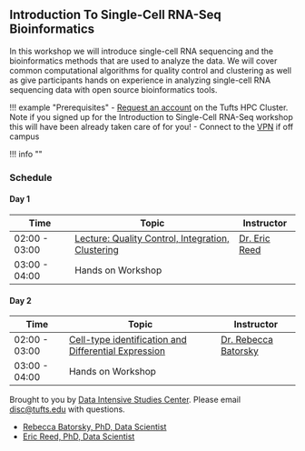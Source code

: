 ## Introduction To Single-Cell RNA-Seq Bioinformatics 

In this workshop we will introduce single-cell RNA sequencing and the bioinformatics methods that are used to analyze the data. We will cover common computational algorithms for quality control and clustering as well as give participants hands on experience in analyzing single-cell RNA sequencing data with open source bioinformatics tools.

!!! example "Prerequisites"
    - [Request an account](http://research.uit.tufts.edu/) on the Tufts HPC Cluster. Note if you signed up for the Introduction to Single-Cell RNA-Seq workshop this will have been already taken care of for you!
    - Connect to the [VPN](https://access.tufts.edu/vpn) if off campus

!!! info ""


### Schedule

#### Day 1

| Time |  Topic  | Instructor |
|-----------|----------|--------|
| 02:00 - 03:00 | [Lecture: Quality Control, Integration, Clustering](slides/day1.pdf) | [Dr. Eric Reed](https://disc.tufts.edu/eric-reed) |
| 03:00 - 04:00 | Hands on Workshop |  |

#### Day 2

| Time |  Topic  | Instructor |
|-----------|----------|--------|
| 02:00 - 03:00 | [Cell-type identification and Differential Expression](slides/day2_temp.pdf) | [Dr. Rebecca Batorsky](https://disc.tufts.edu/people/rebecca-batorsky) |
| 03:00 - 04:00 | Hands on Workshop | |


Brought to you by [Data Intensive Studies Center](https://disc.tufts.edu/). Please email disc@tufts.edu with questions.

- [Rebecca Batorsky, PhD, Data Scientist](https://disc.tufts.edu/people/rebecca-batorsky)
- [Eric Reed, PhD, Data Scientist](https://disc.tufts.edu/eric-reed)

